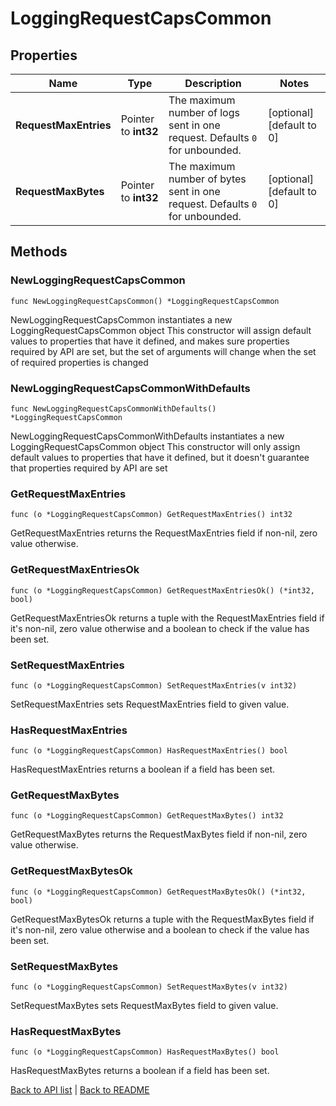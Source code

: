 # LoggingRequestCapsCommon

## Properties

Name | Type | Description | Notes
------------ | ------------- | ------------- | -------------
**RequestMaxEntries** | Pointer to **int32** | The maximum number of logs sent in one request. Defaults `0` for unbounded. | [optional] [default to 0]
**RequestMaxBytes** | Pointer to **int32** | The maximum number of bytes sent in one request. Defaults `0` for unbounded. | [optional] [default to 0]

## Methods

### NewLoggingRequestCapsCommon

`func NewLoggingRequestCapsCommon() *LoggingRequestCapsCommon`

NewLoggingRequestCapsCommon instantiates a new LoggingRequestCapsCommon object
This constructor will assign default values to properties that have it defined,
and makes sure properties required by API are set, but the set of arguments
will change when the set of required properties is changed

### NewLoggingRequestCapsCommonWithDefaults

`func NewLoggingRequestCapsCommonWithDefaults() *LoggingRequestCapsCommon`

NewLoggingRequestCapsCommonWithDefaults instantiates a new LoggingRequestCapsCommon object
This constructor will only assign default values to properties that have it defined,
but it doesn't guarantee that properties required by API are set

### GetRequestMaxEntries

`func (o *LoggingRequestCapsCommon) GetRequestMaxEntries() int32`

GetRequestMaxEntries returns the RequestMaxEntries field if non-nil, zero value otherwise.

### GetRequestMaxEntriesOk

`func (o *LoggingRequestCapsCommon) GetRequestMaxEntriesOk() (*int32, bool)`

GetRequestMaxEntriesOk returns a tuple with the RequestMaxEntries field if it's non-nil, zero value otherwise
and a boolean to check if the value has been set.

### SetRequestMaxEntries

`func (o *LoggingRequestCapsCommon) SetRequestMaxEntries(v int32)`

SetRequestMaxEntries sets RequestMaxEntries field to given value.

### HasRequestMaxEntries

`func (o *LoggingRequestCapsCommon) HasRequestMaxEntries() bool`

HasRequestMaxEntries returns a boolean if a field has been set.

### GetRequestMaxBytes

`func (o *LoggingRequestCapsCommon) GetRequestMaxBytes() int32`

GetRequestMaxBytes returns the RequestMaxBytes field if non-nil, zero value otherwise.

### GetRequestMaxBytesOk

`func (o *LoggingRequestCapsCommon) GetRequestMaxBytesOk() (*int32, bool)`

GetRequestMaxBytesOk returns a tuple with the RequestMaxBytes field if it's non-nil, zero value otherwise
and a boolean to check if the value has been set.

### SetRequestMaxBytes

`func (o *LoggingRequestCapsCommon) SetRequestMaxBytes(v int32)`

SetRequestMaxBytes sets RequestMaxBytes field to given value.

### HasRequestMaxBytes

`func (o *LoggingRequestCapsCommon) HasRequestMaxBytes() bool`

HasRequestMaxBytes returns a boolean if a field has been set.


[Back to API list](../README.md#documentation-for-api-endpoints) | [Back to README](../README.md)

